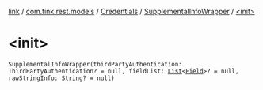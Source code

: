 [link](../../../index.md) / [com.tink.rest.models](../../index.md) / [Credentials](../index.md) / [SupplementalInfoWrapper](index.md) / [&lt;init&gt;](./-init-.md)

# &lt;init&gt;

`SupplementalInfoWrapper(thirdPartyAuthentication: ThirdPartyAuthentication? = null, fieldList: `[`List`](https://kotlinlang.org/api/latest/jvm/stdlib/kotlin.collections/-list/index.html)`<`[`Field`](../../-field/index.md)`>? = null, rawStringInfo: `[`String`](https://kotlinlang.org/api/latest/jvm/stdlib/kotlin/-string/index.html)`? = null)`